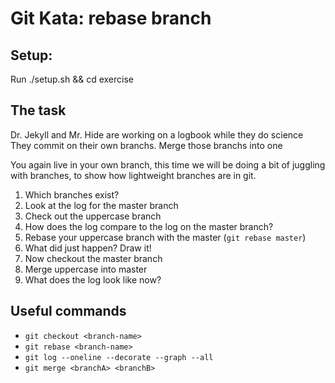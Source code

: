 

# Git Kata: rebase branch
## Setup:
Run ./setup.sh && cd exercise


## The task

Dr. Jekyll and Mr. Hide are working on a logbook while they do science
They commit on their own branchs.
Merge those branchs into one

You again live in your own branch, this time we will be doing a bit of juggling with branches, to show how lightweight branches are in git.

1. Which branches exist?
1. Look at the log for the master branch
1. Check out the uppercase branch
1. How does the log compare to the log on the master branch?
1. Rebase your uppercase branch with the master (`git rebase master`)
1. What did just happen? Draw it!
1. Now checkout the master branch
1. Merge uppercase into master
1. What does the log look like now?

## Useful commands
- `git checkout <branch-name>`
- `git rebase <branch-name>`
- `git log --oneline --decorate --graph --all`
- `git merge <branchA> <branchB>`
